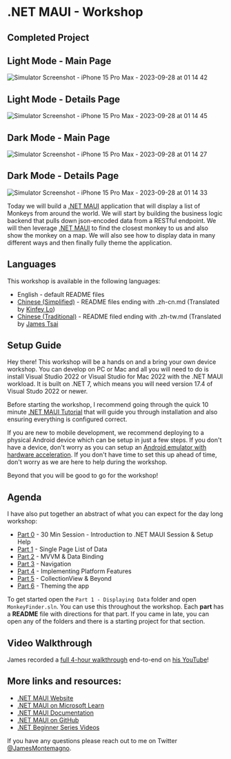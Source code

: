 # .NET MAUI - Workshop

## Completed Project

## Light Mode - Main Page 

![Simulator Screenshot - iPhone 15 Pro Max - 2023-09-28 at 01 14 42](https://github.com/Wichita-State-CS797R/cs797r-project1-workshop-Donkemezuo/assets/43887215/3806b21c-36a2-4cd1-8ba5-cc681ff3adab)

## Light Mode - Details Page
![Simulator Screenshot - iPhone 15 Pro Max - 2023-09-28 at 01 14 45](https://github.com/Wichita-State-CS797R/cs797r-project1-workshop-Donkemezuo/assets/43887215/4da63cd0-d3aa-4d56-b918-d7ea6cd2f3ef)

## Dark Mode - Main Page 
![Simulator Screenshot - iPhone 15 Pro Max - 2023-09-28 at 01 14 27](https://github.com/Wichita-State-CS797R/cs797r-project1-workshop-Donkemezuo/assets/43887215/1d7b5b2c-87ab-44ca-a663-904373ad6e2c)

## Dark Mode - Details Page
![Simulator Screenshot - iPhone 15 Pro Max - 2023-09-28 at 01 14 33](https://github.com/Wichita-State-CS797R/cs797r-project1-workshop-Donkemezuo/assets/43887215/4ca9c2e2-53f8-4540-a1a7-d64dfb8c6cf4)


Today we will build a [.NET MAUI](https://docs.microsoft.com/dotnet/maui?WT.mc_id=friends-mauiworkshop-jamont) application that will display a list of Monkeys from around the world. We will start by building the business logic backend that pulls down json-encoded data from a RESTful endpoint. We will then leverage [.NET MAUI](https://docs.microsoft.com/xamarin/essentials/index?WT.mc_id=friends-mauiworkshop-jamont) to find the closest monkey to us and also show the monkey on a map. We will also see how to display data in many different ways and then finally fully theme the application.

## Languages
This workshop is available in the following languages:
* English - default README files
* [Chinese (Simplified)](README.zh-cn.md) - README files ending with .zh-cn.md (Translated by [Kinfey Lo](https://github.com/kinfey))
* [Chinese (Traditional)](README.zh-tw.md) - README filed ending with .zh-tw.md (Translated by [James Tsai](https://github.com/JamestsaiTW)

## Setup Guide
Hey there! This workshop will be a hands on and a bring your own device workshop. You can develop on PC or Mac and all you will need to do is install Visual Studio 2022 or Visual Studio for Mac 2022 with the .NET MAUI workload. It is built on .NET 7, which means you will need version 17.4 of Visual Studo 2022 or newer.

Before starting the workshop, I recommend going through the quick 10 minute [.NET MAUI Tutorial](https://docs.microsoft.com/dotnet/maui/get-started/first-app?WT.mc_id=friends-mauiworkshop-jamont) that will guide you through installation and also ensuring everything is configured correct.

If you are new to mobile development, we recommend deploying to a physical Android device which can be setup in just a few steps. If you don't have a device, don't worry as you can setup an [Android emulator with hardware acceleration](https://docs.microsoft.com/xamarin/android/get-started/installation/android-emulator?WT.mc_id=friends-mauiworkshop-jamont). If you don't have time to set this up ahead of time, don't worry as we are here to help during the workshop.

Beyond that you will be good to go for the workshop!


## Agenda

I have also put together an abstract of what you can expect for the day long workshop:

* [Part 0](Part%200%20-%20Overview/README.md) - 30 Min Session - Introduction to .NET MAUI Session & Setup Help
* [Part 1](Part%201%20-%20Displaying%20Data/README.md) - Single Page List of Data
* [Part 2](Part%202%20-%20MVVM/README.md) - MVVM & Data Binding
* [Part 3](Part%203%20-%20Navigation/README.md) - Navigation
* [Part 4](Part%204%20-%20Platform%20Features/README.md) - Implementing Platform Features
* [Part 5](Part%205%20-%20CollectionView/README.md) - CollectionView & Beyond
* [Part 6](Part%206%20-%20AppThemes/README.md) - Theming the app


To get started open the `Part 1 - Displaying Data` folder and open `MonkeyFinder.sln`. You can use this throughout the workshop. Each **part** has a **README** file with directions for that part. If you came in late, you can open any of the folders and  there is a starting project for that section.

## Video Walkthrough
James recorded a [full 4-hour walkthrough](https://www.youtube.com/watch?v=DuNLR_NJv8U) end-to-end on [his YouTube](https://youtube.com/jamesmontemagno)!

## More links and resources:
- [.NET MAUI Website](https://dot.net/maui)
- [.NET MAUI on Microsoft Learn](https://docs.microsoft.com/learn/paths/build-apps-with-dotnet-maui/)
- [.NET MAUI Documentation](https://docs.microsoft.com/dotnet/maui) 
- [.NET MAUI on GitHub](https://github.com/dotnet/maui)
- [.NET Beginner Series Videos](https://dot.net/videos)


If you have any questions please reach out to me on Twitter [@JamesMontemagno](https://twitter.com/jamesmontemagno). 
